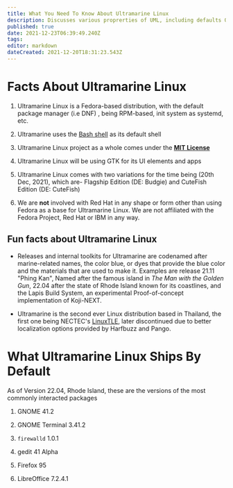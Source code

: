 ```yaml
---
title: What You Need To Know About Ultramarine Linux
description: Discusses various proprerties of UML, including defaults OOTB, behavioural restrictions, etc
published: true
date: 2021-12-23T06:39:49.240Z
tags: 
editor: markdown
dateCreated: 2021-12-20T18:31:23.543Z
---
```


# Facts About Ultramarine Linux

1. Ultramarine Linux is a Fedora-based distribution, with the default package manager (i.e DNF) , being RPM-based, init system as systemd, etc.

2. Ultramarine uses the [Bash shell](https://en.wikipedia.org/wiki/Bash_(Unix_shell)) as its default shell

3. Ultramarine Linux project as a whole comes under the [**MIT License**](https://en.wikipedia.org/wiki/MIT_License)

4. Ultramarine Linux will be using GTK for its UI elements and apps 

5. Ultramarine Linux comes with two variations for the time being (20th Dec, 2021), which are- Flagship Edition (DE: Budgie) and CuteFish Edition (DE: CuteFish)

6. We are **not** involved with Red Hat in any shape or form other than using Fedora as a base for Ultramarine Linux. We are not affiliated with the Fedora Project, Red Hat or IBM in any way.

## Fun facts about Ultramarine Linux
- Releases and internal toolkits for Ultramarine are codenamed after marine-related names, the color blue, or dyes that provide the blue color and the materials that are used to make it. Examples are release 21.11 "Phing Kan", Named after the famous island in *The Man with the Golden Gun*, 22.04 after the state of Rhode Island known for its coastlines, and the Lapis Build System, an experimental Proof-of-concept implementation of Koji-NEXT.

- Ultramarine is the second ever Linux distribution based in Thailand, the first one being NECTEC's [LinuxTLE](https://en.wikipedia.org/wiki/LinuxTLE), later discontinued due to better localization options provided by Harfbuzz and Pango.

# What Ultramarine Linux Ships By Default

As of Version 22.04, Rhode Island, these are the versions of the most commonly interacted packages

1. GNOME 41.2

2. GNOME Terminal 3.41.2

3. `firewalld` 1.0.1

4. gedit 41 Alpha

5. Firefox 95

6. LibreOffice 7.2.4.1
